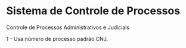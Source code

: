 # Sistema de Controle de Processos

Controle de Processos Administrativos e Judiciais

1 - Usa número de processo padrão CNJ.